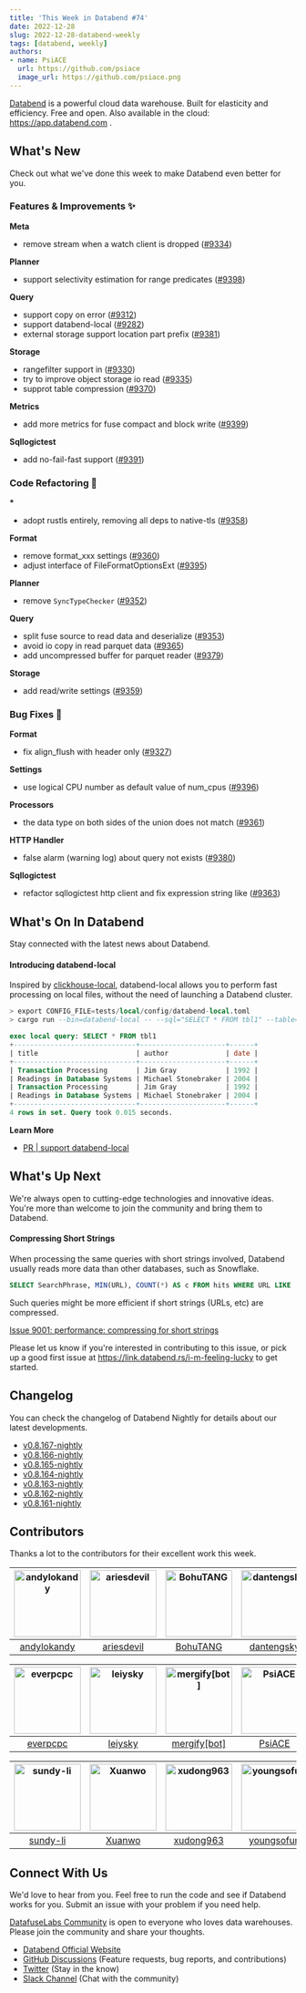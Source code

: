 ```yaml
---
title: 'This Week in Databend #74'
date: 2022-12-28
slug: 2022-12-28-databend-weekly
tags: [databend, weekly]
authors:
- name: PsiACE
  url: https://github.com/psiace
  image_url: https://github.com/psiace.png
---
```


[Databend](https://github.com/datafuselabs/databend) is a powerful cloud data warehouse. Built for elasticity and efficiency. Free and open. Also available in the cloud: <https://app.databend.com> .

## What's New

Check out what we've done this week to make Databend even better for you.

### Features & Improvements :sparkles:

**Meta**

- remove stream when a watch client is dropped ([#9334](https://github.com/datafuselabs/databend/pull/9334))

**Planner**

- support selectivity estimation for range predicates ([#9398](https://github.com/datafuselabs/databend/pull/9398))

**Query**

- support copy on error ([#9312](https://github.com/datafuselabs/databend/pull/9312))
- support databend-local ([#9282](https://github.com/datafuselabs/databend/pull/9282))
- external storage support location part prefix ([#9381](https://github.com/datafuselabs/databend/pull/9381))

**Storage**

- rangefilter support in ([#9330](https://github.com/datafuselabs/databend/pull/9330))
- try to improve object storage io read ([#9335](https://github.com/datafuselabs/databend/pull/9335))
- supprot table compression ([#9370](https://github.com/datafuselabs/databend/pull/9370))

**Metrics**

- add more metrics for fuse compact and block write ([#9399](https://github.com/datafuselabs/databend/pull/9399))

**Sqllogictest**

- add no-fail-fast support ([#9391](https://github.com/datafuselabs/databend/pull/9391))

### Code Refactoring :tada:

**\***

- adopt rustls entirely, removing all deps to native-tls ([#9358](https://github.com/datafuselabs/databend/pull/9358))

**Format**

- remove format_xxx settings ([#9360](https://github.com/datafuselabs/databend/pull/9360))
- adjust interface of FileFormatOptionsExt ([#9395](https://github.com/datafuselabs/databend/pull/9395))

**Planner**

- remove `SyncTypeChecker` ([#9352](https://github.com/datafuselabs/databend/pull/9352))

**Query**

- split fuse source to read data and deserialize ([#9353](https://github.com/datafuselabs/databend/pull/9353))
- avoid io copy in read parquet data ([#9365](https://github.com/datafuselabs/databend/pull/9365))
- add uncompressed buffer for parquet reader ([#9379](https://github.com/datafuselabs/databend/pull/9379))

**Storage**

- add read/write settings ([#9359](https://github.com/datafuselabs/databend/pull/9359))

### Bug Fixes :wrench:

**Format**

- fix align_flush with header only ([#9327](https://github.com/datafuselabs/databend/pull/9327))

**Settings**

- use logical CPU number as default value of num_cpus ([#9396](https://github.com/datafuselabs/databend/pull/9396))

**Processors**

- the data type on both sides of the union does not match ([#9361](https://github.com/datafuselabs/databend/pull/9361))

**HTTP Handler**

- false alarm (warning log) about query not exists ([#9380](https://github.com/datafuselabs/databend/pull/9380))


**Sqllogictest**

- refactor sqllogictest http client and fix expression string like ([#9363](https://github.com/datafuselabs/databend/pull/9363))

## What's On In Databend

Stay connected with the latest news about Databend.

#### Introducing databend-local​

Inspired by [clickhouse-local](https://clickhouse.com/docs/en/operations/utilities/clickhouse-local/), databend-local allows you to perform fast processing on local files, without the need of launching a Databend cluster.

```sql
> export CONFIG_FILE=tests/local/config/databend-local.toml
> cargo run --bin=databend-local -- --sql="SELECT * FROM tbl1" --table=tbl1=/path/to/databend/docs/public/data/books.parquet

exec local query: SELECT * FROM tbl1
+------------------------------+---------------------+------+
| title                        | author              | date |
+------------------------------+---------------------+------+
| Transaction Processing       | Jim Gray            | 1992 |
| Readings in Database Systems | Michael Stonebraker | 2004 |
| Transaction Processing       | Jim Gray            | 1992 |
| Readings in Database Systems | Michael Stonebraker | 2004 |
+------------------------------+---------------------+------+
4 rows in set. Query took 0.015 seconds.
```

**Learn More**

- [PR | support databend-local](https://github.com/datafuselabs/databend/pull/9282)

## What's Up Next

We're always open to cutting-edge technologies and innovative ideas. You're more than welcome to join the community and bring them to Databend.

#### Compressing Short Strings​

When processing the same queries with short strings involved, Databend usually reads more data than other databases, such as Snowflake.

```sql
SELECT SearchPhrase, MIN(URL), COUNT(*) AS c FROM hits WHERE URL LIKE '%google%' AND SearchPhrase <> '' GROUP BY SearchPhrase ORDER BY c DESC LIMIT 10;
```

Such queries might be more efficient if short strings (URLs, etc) are compressed.

[Issue 9001: performance: compressing for short strings](https://github.com/datafuselabs/databend/issues/9001)

Please let us know if you're interested in contributing to this issue, or pick up a good first issue at <https://link.databend.rs/i-m-feeling-lucky> to get started.

## Changelog

You can check the changelog of Databend Nightly for details about our latest developments.

- [v0.8.167-nightly](https://github.com/datafuselabs/databend/releases/tag/v0.8.167-nightly)
- [v0.8.166-nightly](https://github.com/datafuselabs/databend/releases/tag/v0.8.166-nightly)
- [v0.8.165-nightly](https://github.com/datafuselabs/databend/releases/tag/v0.8.165-nightly)
- [v0.8.164-nightly](https://github.com/datafuselabs/databend/releases/tag/v0.8.164-nightly)
- [v0.8.163-nightly](https://github.com/datafuselabs/databend/releases/tag/v0.8.163-nightly)
- [v0.8.162-nightly](https://github.com/datafuselabs/databend/releases/tag/v0.8.162-nightly)
- [v0.8.161-nightly](https://github.com/datafuselabs/databend/releases/tag/v0.8.161-nightly)

## Contributors

Thanks a lot to the contributors for their excellent work this week.

[<img alt="andylokandy" src="https://avatars.githubusercontent.com/u/9637710?v=4&s=117" width="117" />](https://github.com/andylokandy) |[<img alt="ariesdevil" src="https://avatars.githubusercontent.com/u/7812909?v=4&s=117" width="117" />](https://github.com/ariesdevil) |[<img alt="BohuTANG" src="https://avatars.githubusercontent.com/u/172204?v=4&s=117" width="117" />](https://github.com/BohuTANG) |[<img alt="dantengsky" src="https://avatars.githubusercontent.com/u/22081156?v=4&s=117" width="117" />](https://github.com/dantengsky) |[<img alt="drmingdrmer" src="https://avatars.githubusercontent.com/u/44069?v=4&s=117" width="117" />](https://github.com/drmingdrmer) |[<img alt="eastfisher" src="https://avatars.githubusercontent.com/u/10803535?v=4&s=117" width="117" />](https://github.com/eastfisher) |
:---: |:---: |:---: |:---: |:---: |:---: |
[andylokandy](https://github.com/andylokandy) |[ariesdevil](https://github.com/ariesdevil) |[BohuTANG](https://github.com/BohuTANG) |[dantengsky](https://github.com/dantengsky) |[drmingdrmer](https://github.com/drmingdrmer) |[eastfisher](https://github.com/eastfisher) |

[<img alt="everpcpc" src="https://avatars.githubusercontent.com/u/1808802?v=4&s=117" width="117" />](https://github.com/everpcpc) |[<img alt="leiysky" src="https://avatars.githubusercontent.com/u/22445410?v=4&s=117" width="117" />](https://github.com/leiysky) |[<img alt="mergify[bot]" src="https://avatars.githubusercontent.com/in/10562?v=4&s=117" width="117" />](https://github.com/apps/mergify) |[<img alt="PsiACE" src="https://avatars.githubusercontent.com/u/36896360?v=4&s=117" width="117" />](https://github.com/PsiACE) |[<img alt="RinChanNOWWW" src="https://avatars.githubusercontent.com/u/33975039?v=4&s=117" width="117" />](https://github.com/RinChanNOWWW) |[<img alt="soyeric128" src="https://avatars.githubusercontent.com/u/106025534?v=4&s=117" width="117" />](https://github.com/soyeric128) |
:---: |:---: |:---: |:---: |:---: |:---: |
[everpcpc](https://github.com/everpcpc) |[leiysky](https://github.com/leiysky) |[mergify[bot]](https://github.com/apps/mergify) |[PsiACE](https://github.com/PsiACE) |[RinChanNOWWW](https://github.com/RinChanNOWWW) |[soyeric128](https://github.com/soyeric128) |

[<img alt="sundy-li" src="https://avatars.githubusercontent.com/u/3325189?v=4&s=117" width="117" />](https://github.com/sundy-li) |[<img alt="Xuanwo" src="https://avatars.githubusercontent.com/u/5351546?v=4&s=117" width="117" />](https://github.com/Xuanwo) |[<img alt="xudong963" src="https://avatars.githubusercontent.com/u/41979257?v=4&s=117" width="117" />](https://github.com/xudong963) |[<img alt="youngsofun" src="https://avatars.githubusercontent.com/u/5782159?v=4&s=117" width="117" />](https://github.com/youngsofun) |[<img alt="zhang2014" src="https://avatars.githubusercontent.com/u/8087042?v=4&s=117" width="117" />](https://github.com/zhang2014) |[<img alt="zhyass" src="https://avatars.githubusercontent.com/u/34016424?v=4&s=117" width="117" />](https://github.com/zhyass) |
:---: |:---: |:---: |:---: |:---: |:---: |
[sundy-li](https://github.com/sundy-li) |[Xuanwo](https://github.com/Xuanwo) |[xudong963](https://github.com/xudong963) |[youngsofun](https://github.com/youngsofun) |[zhang2014](https://github.com/zhang2014) |[zhyass](https://github.com/zhyass) |

## Connect With Us

We'd love to hear from you. Feel free to run the code and see if Databend works for you. Submit an issue with your problem if you need help.

[DatafuseLabs Community](https://github.com/datafuselabs/) is open to everyone who loves data warehouses. Please join the community and share your thoughts.

- [Databend Official Website](https://databend.rs)
- [GitHub Discussions](https://github.com/datafuselabs/databend/discussions) (Feature requests, bug reports, and contributions)
- [Twitter](https://twitter.com/Datafuse_Labs) (Stay in the know)
- [Slack Channel](https://link.databend.rs/join-slack) (Chat with the community)
